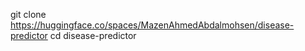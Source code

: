 git clone https://huggingface.co/spaces/MazenAhmedAbdalmohsen/disease-predictor
cd disease-predictor
